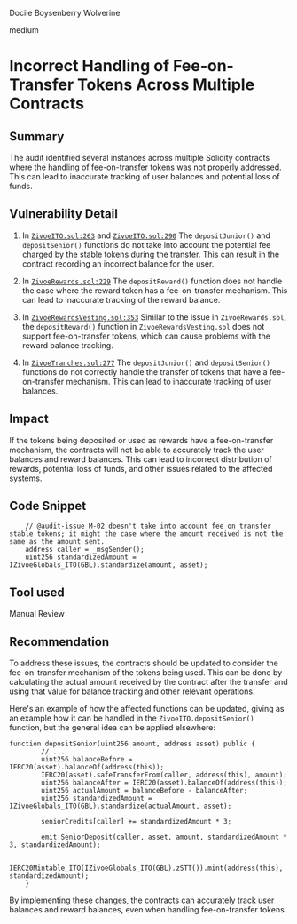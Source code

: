 Docile Boysenberry Wolverine

medium

# Incorrect Handling of Fee-on-Transfer Tokens Across Multiple Contracts

## Summary
The audit identified several instances across multiple Solidity contracts where the handling of fee-on-transfer tokens was not properly addressed. This can lead to inaccurate tracking of user balances and potential loss of funds.

## Vulnerability Detail

1. In [`ZivoeITO.sol:263`](https://github.com/sherlock-audit/2024-03-zivoe/blob/main/zivoe-core-foundry/src/ZivoeITO.sol#L263) and [`ZivoeITO.sol:290`](https://github.com/sherlock-audit/2024-03-zivoe/blob/main/zivoe-core-foundry/src/ZivoeITO.sol#L290)
The `depositJunior()` and `depositSenior()` functions do not take into account the potential fee charged by the stable tokens during the transfer. This can result in the contract recording an incorrect balance for the user.

2. In [`ZivoeRewards.sol:229`](https://github.com/sherlock-audit/2024-03-zivoe/blob/main/zivoe-core-foundry/src/ZivoeRewards.sol#L229)
The `depositReward()` function does not handle the case where the reward token has a fee-on-transfer mechanism. This can lead to inaccurate tracking of the reward balance.

3. In [`ZivoeRewardsVesting.sol:353`](https://github.com/sherlock-audit/2024-03-zivoe/blob/main/zivoe-core-foundry/src/ZivoeRewardsVesting.sol#L353)
Similar to the issue in `ZivoeRewards.sol`, the `depositReward()` function in `ZivoeRewardsVesting.sol` does not support fee-on-transfer tokens, which can cause problems with the reward balance tracking.

4. In [`ZivoeTranches.sol:277`](https://github.com/sherlock-audit/2024-03-zivoe/blob/main/zivoe-core-foundry/src/ZivoeTranches.sol#L277)
The `depositJunior()` and `depositSenior()` functions do not correctly handle the transfer of tokens that have a fee-on-transfer mechanism. This can lead to inaccurate tracking of user balances.

## Impact
If the tokens being deposited or used as rewards have a fee-on-transfer mechanism, the contracts will not be able to accurately track the user balances and reward balances. This can lead to incorrect distribution of rewards, potential loss of funds, and other issues related to the affected systems.

## Code Snippet
```solidity
    // @audit-issue M-02 doesn't take into account fee on transfer stable tokens; it might the case where the amount received is not the same as the amount sent.
    address caller = _msgSender();
    uint256 standardizedAmount = IZivoeGlobals_ITO(GBL).standardize(amount, asset);
```

## Tool used
Manual Review

## Recommendation
To address these issues, the contracts should be updated to consider the fee-on-transfer mechanism of the tokens being used. This can be done by calculating the actual amount received by the contract after the transfer and using that value for balance tracking and other relevant operations.

Here's an example of how the affected functions can be updated, giving as an example how it can be handled in the `ZivoeITO.depositSenior()` function, but the general idea can be applied elsewhere:

```solidity
function depositSenior(uint256 amount, address asset) public { 
        // ...
        uint256 balanceBefore = IERC20(asset).balanceOf(address(this));
        IERC20(asset).safeTransferFrom(caller, address(this), amount);
        uint256 balanceAfter = IERC20(asset).balanceOf(address(this));
        uint256 actualAmount = balanceBefore - balanceAfter;
        uint256 standardizedAmount = IZivoeGlobals_ITO(GBL).standardize(actualAmount, asset);

        seniorCredits[caller] += standardizedAmount * 3;

        emit SeniorDeposit(caller, asset, amount, standardizedAmount * 3, standardizedAmount);

        IERC20Mintable_ITO(IZivoeGlobals_ITO(GBL).zSTT()).mint(address(this), standardizedAmount);
    }

```

By implementing these changes, the contracts can accurately track user balances and reward balances, even when handling fee-on-transfer tokens.